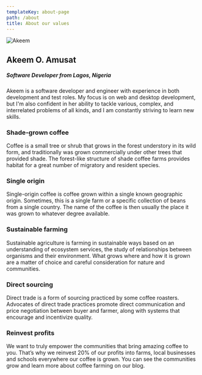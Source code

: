 ```yaml
---
templateKey: about-page
path: /about
title: About our values
---
```

<!--StartFragment-->

![Akeem](/img/flavor_wheel.jpg)

## Akeem O. Amusat

##### Software Developer from Lagos, Nigeria

Akeem is a software developer and engineer with experience in both development and test roles. My focus is on web and desktop development, but I'm also confident in her ability to tackle various, complex, and interrelated problems of all kinds, and I am constantly striving to learn new skills.

<!--EndFragment-->

### Shade-grown coffee

Coffee is a small tree or shrub that grows in the forest understory in its wild form, and traditionally was grown commercially under other trees that provided shade. The forest-like structure of shade coffee farms provides habitat for a great number of migratory and resident species.

### Single origin

Single-origin coffee is coffee grown within a single known geographic origin. Sometimes, this is a single farm or a specific collection of beans from a single country. The name of the coffee is then usually the place it was grown to whatever degree available.

### Sustainable farming

Sustainable agriculture is farming in sustainable ways based on an understanding of ecosystem services, the study of relationships between organisms and their environment. What grows where and how it is grown are a matter of choice and careful consideration for nature and communities.

### Direct sourcing

Direct trade is a form of sourcing practiced by some coffee roasters. Advocates of direct trade practices promote direct communication and price negotiation between buyer and farmer, along with systems that encourage and incentivize quality.

### Reinvest profits

We want to truly empower the communities that bring amazing coffee to you. That’s why we reinvest 20% of our profits into farms, local businesses and schools everywhere our coffee is grown. You can see the communities grow and learn more about coffee farming on our blog.